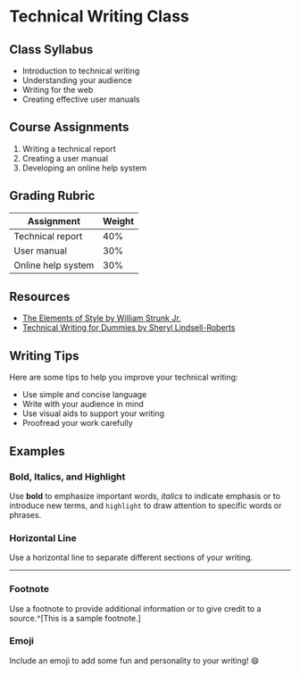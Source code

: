 # Technical Writing Class

## Class Syllabus

- Introduction to technical writing
- Understanding your audience
- Writing for the web
- Creating effective user manuals

## Course Assignments

1. Writing a technical report
2. Creating a user manual
3. Developing an online help system

## Grading Rubric

| Assignment | Weight |
| --- | --- |
| Technical report | 40% |
| User manual | 30% |
| Online help system | 30% |

## Resources

- [The Elements of Style by William Strunk Jr.](https://www.gutenberg.org/ebooks/37134)
- [Technical Writing for Dummies by Sheryl Lindsell-Roberts](https://www.dummies.com/store/product/Technical-Writing-For-Dummies-1st-Edition.productCd-076455308X.html)

## Writing Tips

Here are some tips to help you improve your technical writing:

- Use simple and concise language
- Write with your audience in mind
- Use visual aids to support your writing
- Proofread your work carefully

## Examples

### Bold, Italics, and Highlight

Use **bold** to emphasize important words, *italics* to indicate emphasis or to introduce new terms, and `highlight` to draw attention to specific words or phrases.

### Horizontal Line

Use a horizontal line to separate different sections of your writing.

---

### Footnote

Use a footnote to provide additional information or to give credit to a source.^[This is a sample footnote.]

### Emoji

Include an emoji to add some fun and personality to your writing! 😄
